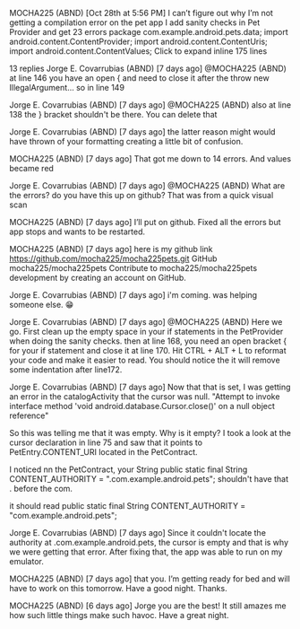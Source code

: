 
MOCHA225 (ABND) [Oct 28th at 5:56 PM]
I can’t figure out why I’m not getting a compilation error on the pet app
I add sanity checks in Pet Provider and get 23 errors
package com.example.android.pets.data;
import android.content.ContentProvider;
import android.content.ContentUris;
import android.content.ContentValues;
Click to expand inline 175 lines


13 replies
Jorge E. Covarrubias (ABND) [7 days ago]
@MOCHA225 (ABND) at line 146 you have an open {  and need to close it after the throw new IllegalArgument...  so in line 149

Jorge E. Covarrubias (ABND) [7 days ago]
@MOCHA225 (ABND) also at line 138 the } bracket shouldn't be there. You can delete that

Jorge E. Covarrubias (ABND) [7 days ago]
the latter reason might would have thrown of your formatting creating a little bit of confusion.

MOCHA225 (ABND) [7 days ago]
That got me down to 14 errors.  And values became red

Jorge E. Covarrubias (ABND) [7 days ago]
@MOCHA225 (ABND) What are the errors? do you have this up on github? That was from a quick visual scan

MOCHA225 (ABND) [7 days ago]
I’ll put on github.  Fixed all the errors but app stops and wants to be restarted.

MOCHA225 (ABND) [7 days ago]
here is my github link https://github.com/mocha225/mocha225pets.git
GitHub
mocha225/mocha225pets
Contribute to mocha225/mocha225pets development by creating an account on GitHub.
 

Jorge E. Covarrubias (ABND) [7 days ago]
i'm coming. was helping someone else. :grin:

Jorge E. Covarrubias (ABND) [7 days ago]
@MOCHA225 (ABND) Here we go.
First clean up the empty space in your if statements in the PetProvider when doing the sanity checks. then at line 168, you need an open bracket { for your if statement and close it at line 170.
Hit CTRL + ALT + L to reformat your code and make it easier to read. You should notice the it will remove some indentation after line172.

Jorge E. Covarrubias (ABND) [7 days ago]
Now that that is set, I was getting an error in the catalogActivity that the cursor was null. "Attempt to invoke interface method 'void android.database.Cursor.close()' on a null object reference"

So this was telling me that it was empty. Why is it empty? I took a look at the cursor declaration in line 75 and saw that it points to PetEntry.CONTENT_URI located in the PetContract.

I noticed nn the PetContract, your String
public static final String CONTENT_AUTHORITY = ".com.example.android.pets"; shouldn't have that . before the com.

it should read
public static final String CONTENT_AUTHORITY = "com.example.android.pets";


Jorge E. Covarrubias (ABND) [7 days ago]
Since it couldn't locate the authority at .com.example.android.pets, the cursor is empty and that is why we were getting that error. After fixing that, the app was able to run on my emulator.


MOCHA225 (ABND) [7 days ago]
that you.  I’m getting ready for bed and will have to work on this tomorrow.  Have a good night.  Thanks.



MOCHA225 (ABND) [6 days ago]
Jorge you are the best!  It still amazes me how such little things make such havoc.  Have a great night.
